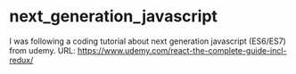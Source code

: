 # next_generation_javascript
I was following a coding tutorial about next generation javascript (ES6/ES7) from udemy.
URL: https://www.udemy.com/react-the-complete-guide-incl-redux/
